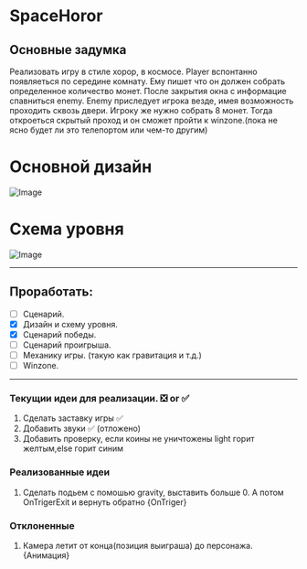 # SpaceHoror

## **Основные задумка**

Реализовать игру в стиле хорор, в космосе. Player вспонтанно появляеться по середине комнату. Ему пишет что он должен собрать определенное количество монет. После закрытия окна с информацие спавниться enemy. Enemy приследует игрока везде, имея возможность проходить сквозь двери. Игроку же нужно собрать 8 монет. Тогда откроеться скрытый проход и он сможет пройти к winzone.(пока не ясно будет ли это телепортом или чем-то другим)

# Основной дизайн
![Image](https://images2.imgbox.com/0d/b1/j9r4vmNh_o.png)
# Схема уровня
![Image](https://images2.imgbox.com/44/25/vU5IrXxS_o.png)


___
## Проработать:
- [ ] Сценарий.
- [X] Дизайн и схему уровня. 
- [X] Сценарий победы.
- [ ] Сценарий проигрыша.
- [ ] Механику игры. (такую как гравитация и т.д.)
- [ ] Winzone.
___
### Текущии идеи для реализации. :negative_squared_cross_mark:  or :white_check_mark:
1. Сделать заставку игры   :white_check_mark:
2. Добавить звуки :white_check_mark: (отложено)
3. Добавить проверку, если коины не уничтожены light горит желтым,else горит синим
### Реализованные идеи
1. Сделать подьем с помошью gravity, выставить больше 0. А потом OnTrigerExit и вернуть обратно
{OnTriger}  
### Отклоненные
1. Камера летит от конца(позиция выиграша) до персонажа. 
{Анимация} 

